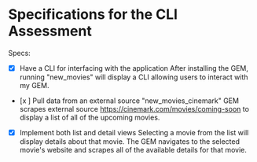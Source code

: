 # Specifications for the CLI Assessment

Specs:
- [x] Have a CLI for interfacing with the application
    After installing the GEM, running "new_movies" will display a CLI allowing users to interact with my GEM.
- [x ] Pull data from an external source
    "new_movies_cinemark" GEM scrapes external source https://cinemark.com/movies/coming-soon to display a list of all of the upcoming movies.
- [x] Implement both list and detail views
    Selecting a movie from the list will display details about that movie. The GEM navigates to the selected movie's website and scrapes all of the available details for that movie.
